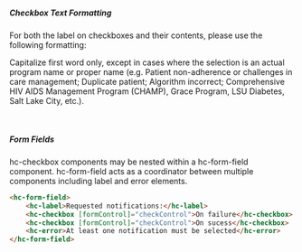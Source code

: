 ##### Checkbox Text Formatting

For both the label on checkboxes and their contents, please use the following formatting:

Capitalize first word only, except in cases where the selection is an actual program name or proper name (e.g. Patient non-adherence or challenges in care management; Duplicate patient; Algorithm incorrect; Comprehensive HIV AIDS Management Program (CHAMP), Grace Program, LSU Diabetes, Salt Lake City, etc.).

&nbsp;

##### Form Fields

hc-checkbox components may be nested within a hc-form-field component. hc-form-field acts as a coordinator between multiple components including label and error elements.

```html
<hc-form-field>
    <hc-label>Requested notifications:</hc-label>
    <hc-checkbox [formControl]="checkControl">On failure</hc-checkbox>
    <hc-checkbox [formControl]="checkControl">On sucess</hc-checkbox>
    <hc-error>At least one notification must be selected</hc-error>
</hc-form-field>
```
